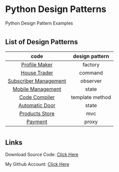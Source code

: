 # Python Design Patterns

Python Design Pattern Examples

#

## List of Design Patterns

|                  code                  | design pattern  |
| :------------------------------------: | :-------------: |
|      [Profile Maker](profile.py)       |     factory     |
|        [House Trader](house.py)        |     command     |
| [Subscriber Management](subscriber.py) |    observer     |
|     [Mobile Management](mobile.py)     |      state      |
|      [Code Compiler](compiler.py)      | template method |
|  [Automatic Door](automatic_door.py)   |      state      |
|     [Products Store](products.py)      |       mvc       |
|         [Payment](payment.py)          |      proxy      |

#

## Links

Download Source Code: [Click Here](https://github.com/dori-dev/python-design-patterns/archive/refs/heads/master.zip)

My Github Account: [Click Here](https://github.com/dori-dev/)
